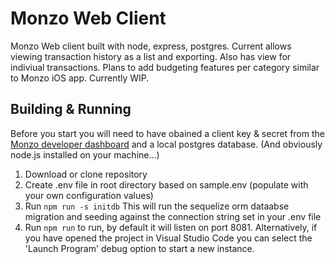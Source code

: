 # Monzo Web Client
Monzo Web client built with node, express, postgres. Current allows viewing transaction history as a list and exporting. Also has view for indiviual transactions. Plans to add budgeting features per category similar to Monzo iOS app. Currently WIP. 

## Building & Running

Before you start you will need to have obained a client key & secret from the [Monzo developer dashboard](https://developers.getmondo.co.uk) and a local postgres database. (And obviously node.js installed on your machine...)

1. Download or clone repository
2. Create .env file in root directory based on sample.env (populate with your own configuration values)
3. Run `npm run -s initdb` This will run the sequelize orm dataabse migration and seeding against the connection string set in your .env file 
4. Run `npm run` to run, by default it will listen on port 8081. Alternatively, if you have opened the project in Visual Studio Code you can select the 'Launch Program' debug option to start a new instance. 
